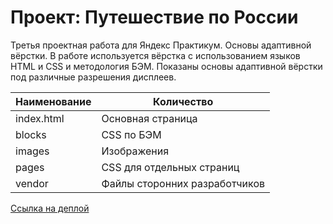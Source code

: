 # Проект: Путешествие по России

Третья проектная работа для Яндекс Практикум. Основы адаптивной вёрстки. В работе используется вёрстка с использованием языков HTML и CSS и методология
БЭМ. Показаны основы адаптивной вёрстки под различные разрешения дисплеев.

Наименование | Количество
------------ | ---------
index.html   | Основная страница
blocks       | CSS по БЭМ
images       | Изображения
pages        | CSS для отдельных страниц
vendor       | Файлы сторонних разработчиков

[Ссылка на деплой](https://gorbatenko-alexander.github.io/russian-travel/ "Github Pages")
